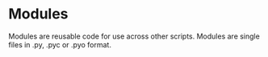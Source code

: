 # Modules

Modules are reusable code for use across other scripts. Modules are single files in .py, .pyc or .pyo format. 



